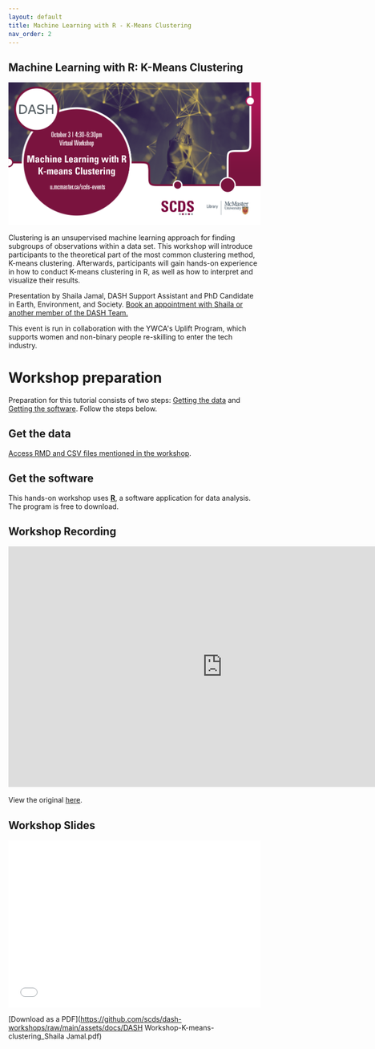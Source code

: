 ```yaml
---
layout: default
title: Machine Learning with R - K-Means Clustering
nav_order: 2
---
```


## Machine Learning with R: K-Means Clustering

<img src="assets/img/Machine Learning - K Means - White BG.png" alt="Workshop Title Slide" width="720">

Clustering is an unsupervised machine learning approach for finding subgroups of observations within a data set. This workshop will introduce participants to the theoretical part of the most common clustering method, K-means clustering. Afterwards, participants will gain hands-on experience in how to conduct K-means clustering in R, as well as how to interpret and visualize their results. 

Presentation by Shaila Jamal, DASH Support Assistant and PhD Candidate in Earth, Environment, and Society.
[Book an appointment with Shaila or another member of the DASH Team.](https://library.mcmaster.ca/services/dash)

This event is run in collaboration with the YWCA's Uplift Program, which supports women and non-binary people re-skilling to enter the tech industry. 

# Workshop preparation 

Preparation for this tutorial consists of two steps: [Getting the data](#get-the-data) and [Getting the software](#get-the-software). Follow the steps below. 
  
## Get the data

[Access RMD and CSV files mentioned in the workshop](https://drive.google.com/drive/folders/1Iy93S_NrxPc3IkT-0895zrrurQiXKfgZ).

## Get the software
This hands-on workshop uses [**R**](https://www.r-project.org/), a software application for data analysis. The program is free to download.

## Workshop Recording

<iframe height="480" width="853" allowfullscreen frameborder=0 src="https://echo360.ca/media/e878d90e-d572-4533-ab6c-2ce8b47ee65b/public"></iframe>

View the original [here](https://echo360.ca/media/e878d90e-d572-4533-ab6c-2ce8b47ee65b/public). 

## Workshop Slides

<div style="position:relative;padding-top:66.25%;">
<iframe src="//docs.google.com/viewer?url=https://github.com/scds/dash-workshops/raw/main/assets/docs/DASHWorkshop-K-means-clustering_ShailaJamal.pdf?dl=0&hl=en_US&embedded=true" class="gde-frame" style="position:absolute;top:0;left:0;width:100%;height:100%;border:none;" scrolling="no"></iframe>
</div>

[Download as a PDF](https://github.com/scds/dash-workshops/raw/main/assets/docs/DASH Workshop-K-means-clustering_Shaila Jamal.pdf)
<br>

